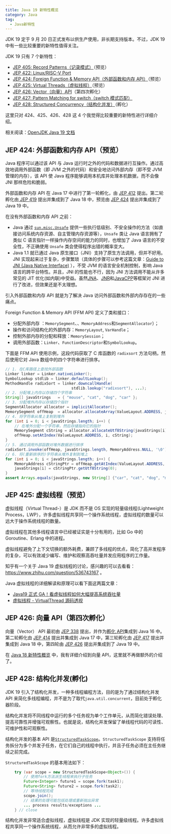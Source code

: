 ```yaml
---
title: Java 19 新特性概览
category: Java
tag:
  - Java新特性
---
```


JDK 19 定于 9 月 20 日正式发布以供生产使用，非长期支持版本。不过，JDK 19 中有一些比较重要的新特性值得关注。

JDK 19 只有 7 个新特性：

- [JEP 405: Record Patterns（记录模式）](https://openjdk.org/jeps/405)（预览）
- [JEP 422: Linux/RISC-V Port](https://openjdk.org/jeps/422)
- [JEP 424: Foreign Function & Memory API（外部函数和内存 API）](https://openjdk.org/jeps/424)（预览）
- [JEP 425: Virtual Threads（虚拟线程）](https://openjdk.org/jeps/425)（预览）
- [JEP 426: Vector（向量）API](https://openjdk.java.net/jeps/426)（第四次孵化）
- [JEP 427: Pattern Matching for switch（switch 模式匹配）](https://openjdk.java.net/jeps/427)
- [JEP 428: Structured Concurrency（结构化并发）](https://openjdk.org/jeps/428)（孵化）

这里只对 424、425、426、428 这 4 个我觉得比较重要的新特性进行详细介绍。

相关阅读：[OpenJDK Java 19 文档](https://openjdk.org/projects/jdk/19/)

## JEP 424: 外部函数和内存 API（预览）

Java 程序可以通过该 API 与 Java 运行时之外的代码和数据进行互操作。通过高效地调用外部函数（即 JVM 之外的代码）和安全地访问外部内存（即不受 JVM 管理的内存），该 API 使 Java 程序能够调用本机库并处理本机数据，而不会像 JNI 那样危险和脆弱。

外部函数和内存 API 在 Java 17 中进行了第一轮孵化，由 [JEP 412](https://openjdk.java.net/jeps/412) 提出。第二轮孵化由[ JEP 419](https://openjdk.org/jeps/419) 提出并集成到了 Java 18 中，预览由 [JEP 424](https://openjdk.org/jeps/424) 提出并集成到了 Java 19 中。

在没有外部函数和内存 API 之前：

- Java 通过 [`sun.misc.Unsafe`](https://hg.openjdk.java.net/jdk/jdk/file/tip/src/jdk.unsupported/share/classes/sun/misc/Unsafe.java) 提供一些执行低级别、不安全操作的方法（如直接访问系统内存资源、自主管理内存资源等），`Unsafe` 类让 Java 语言拥有了类似 C 语言指针一样操作内存空间的能力的同时，也增加了 Java 语言的不安全性，不正确使用 `Unsafe` 类会使得程序出错的概率变大。
- Java 1.1 就已通过 Java 原生接口（JNI）支持了原生方法调用，但并不好用。JNI 实现起来过于复杂，步骤繁琐（具体的步骤可以参考这篇文章：[Guide to JNI (Java Native Interface)](https://www.baeldung.com/jni) ），不受 JVM 的语言安全机制控制，影响 Java 语言的跨平台特性。并且，JNI 的性能也不行，因为 JNI 方法调用不能从许多常见的 JIT 优化(如内联)中受益。虽然[JNA](https://github.com/java-native-access/jna)、[JNR](https://github.com/jnr/jnr-ffi)和[JavaCPP](https://github.com/bytedeco/javacpp)等框架对 JNI 进行了改进，但效果还是不太理想。

引入外部函数和内存 API 就是为了解决 Java 访问外部函数和外部内存存在的一些痛点。

Foreign Function & Memory API (FFM API) 定义了类和接口：

- 分配外部内存 ：`MemorySegment`、、`MemoryAddress`和`SegmentAllocator`）；
- 操作和访问结构化的外部内存：`MemoryLayout`, `VarHandle`；
- 控制外部内存的分配和释放：`MemorySession`；
- 调用外部函数：`Linker`、`FunctionDescriptor`和`SymbolLookup`。

下面是 FFM API 使用示例，这段代码获取了 C 库函数的 `radixsort` 方法句柄，然后使用它对 Java 数组中的四个字符串进行排序。

```java
// 1. 在C库路径上查找外部函数
Linker linker = Linker.nativeLinker();
SymbolLookup stdlib = linker.defaultLookup();
MethodHandle radixSort = linker.downcallHandle(
                             stdlib.lookup("radixsort"), ...);
// 2. 分配堆上内存以存储四个字符串
String[] javaStrings   = { "mouse", "cat", "dog", "car" };
// 3. 分配堆外内存以存储四个指针
SegmentAllocator allocator = implicitAllocator();
MemorySegment offHeap  = allocator.allocateArray(ValueLayout.ADDRESS, javaStrings.length);
// 4. 将字符串从堆上复制到堆外
for (int i = 0; i < javaStrings.length; i++) {
    // 在堆外分配一个字符串，然后存储指向它的指针
    MemorySegment cString = allocator.allocateUtf8String(javaStrings[i]);
    offHeap.setAtIndex(ValueLayout.ADDRESS, i, cString);
}
// 5. 通过调用外部函数对堆外数据进行排序
radixSort.invoke(offHeap, javaStrings.length, MemoryAddress.NULL, '\0');
// 6. 将(重新排序的)字符串从堆外复制到堆上
for (int i = 0; i < javaStrings.length; i++) {
    MemoryAddress cStringPtr = offHeap.getAtIndex(ValueLayout.ADDRESS, i);
    javaStrings[i] = cStringPtr.getUtf8String(0);
}
assert Arrays.equals(javaStrings, new String[] {"car", "cat", "dog", "mouse"});  // true
```

## JEP 425: 虚拟线程（预览）

虚拟线程（Virtual Thread-）是 JDK 而不是 OS 实现的轻量级线程(Lightweight Process，LWP），许多虚拟线程共享同一个操作系统线程，虚拟线程的数量可以远大于操作系统线程的数量。

虚拟线程在其他多线程语言中已经被证实是十分有用的，比如 Go 中的 Goroutine、Erlang 中的进程。

虚拟线程避免了上下文切换的额外耗费，兼顾了多线程的优点，简化了高并发程序的复杂，可以有效减少编写、维护和观察高吞吐量并发应用程序的工作量。

知乎有一个关于 Java 19 虚拟线程的讨论，感兴趣的可以去看看：https://www.zhihu.com/question/536743167 。

Java 虚拟线程的详细解读和原理可以看下面这两篇文章：

- [Java19 正式 GA！看虚拟线程如何大幅提高系统吞吐量](https://mp.weixin.qq.com/s/yyApBXxpXxVwttr01Hld6Q)
- [虚拟线程 - VirtualThread 源码透视](https://www.cnblogs.com/throwable/p/16758997.html)

## JEP 426: 向量 API（第四次孵化）

向量（Vector） API 最初由 [JEP 338](https://openjdk.java.net/jeps/338) 提出，并作为[孵化 API](http://openjdk.java.net/jeps/11)集成到 Java 16 中。第二轮孵化由 [JEP 414](https://openjdk.java.net/jeps/414) 提出并集成到 Java 17 中，第三轮孵化由 [JEP 417](https://openjdk.java.net/jeps/417) 提出并集成到 Java 18 中，第四轮由 [JEP 426](https://openjdk.java.net/jeps/426) 提出并集成到了 Java 19 中。

在 [Java 18 新特性概览](./java18.md) 中，我有详细介绍到向量 API，这里就不再做额外的介绍了。

## JEP 428: 结构化并发(孵化)

JDK 19 引入了结构化并发，一种多线程编程方法，目的是为了通过结构化并发 API 来简化多线程编程，并不是为了取代`java.util.concurrent`，目前处于孵化器阶段。

结构化并发将不同线程中运行的多个任务视为单个工作单元，从而简化错误处理、提高可靠性并增强可观察性。也就是说，结构化并发保留了单线程代码的可读性、可维护性和可观察性。

结构化并发的基本 API 是[`StructuredTaskScope`](https://download.java.net/java/early_access/loom/docs/api/jdk.incubator.concurrent/jdk/incubator/concurrent/StructuredTaskScope.html)。`StructuredTaskScope` 支持将任务拆分为多个并发子任务，在它们自己的线程中执行，并且子任务必须在主任务继续之前完成。

`StructuredTaskScope` 的基本用法如下：

```java
    try (var scope = new StructuredTaskScope<Object>()) {
        // 使用fork方法派生线程来执行子任务
        Future<Integer> future1 = scope.fork(task1);
        Future<String> future2 = scope.fork(task2);
        // 等待线程完成
        scope.join();
        // 结果的处理可能包括处理或重新抛出异常
        ... process results/exceptions ...
    } // close
```

结构化并发非常适合虚拟线程，虚拟线程是 JDK 实现的轻量级线程。许多虚拟线程共享同一个操作系统线程，从而允许非常多的虚拟线程。
